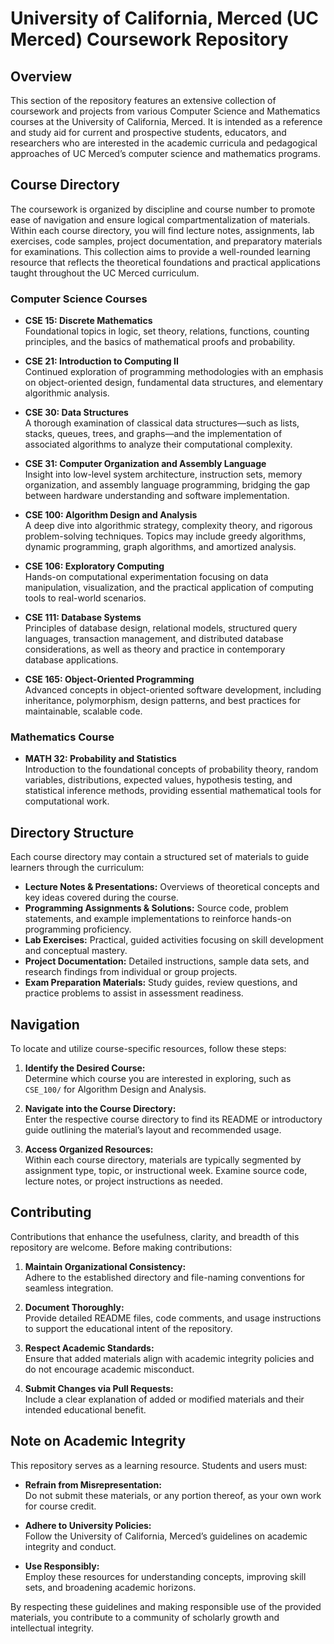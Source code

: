 # University of California, Merced (UC Merced) Coursework Repository

## Overview

This section of the repository features an extensive collection of coursework and projects from various Computer Science and Mathematics courses at the University of California, Merced. It is intended as a reference and study aid for current and prospective students, educators, and researchers who are interested in the academic curricula and pedagogical approaches of UC Merced’s computer science and mathematics programs.

## Course Directory

The coursework is organized by discipline and course number to promote ease of navigation and ensure logical compartmentalization of materials. Within each course directory, you will find lecture notes, assignments, lab exercises, code samples, project documentation, and preparatory materials for examinations. This collection aims to provide a well-rounded learning resource that reflects the theoretical foundations and practical applications taught throughout the UC Merced curriculum.

### Computer Science Courses

- **CSE 15: Discrete Mathematics**  
  Foundational topics in logic, set theory, relations, functions, counting principles, and the basics of mathematical proofs and probability.

- **CSE 21: Introduction to Computing II**  
  Continued exploration of programming methodologies with an emphasis on object-oriented design, fundamental data structures, and elementary algorithmic analysis.

- **CSE 30: Data Structures**  
  A thorough examination of classical data structures—such as lists, stacks, queues, trees, and graphs—and the implementation of associated algorithms to analyze their computational complexity.

- **CSE 31: Computer Organization and Assembly Language**  
  Insight into low-level system architecture, instruction sets, memory organization, and assembly language programming, bridging the gap between hardware understanding and software implementation.

- **CSE 100: Algorithm Design and Analysis**  
  A deep dive into algorithmic strategy, complexity theory, and rigorous problem-solving techniques. Topics may include greedy algorithms, dynamic programming, graph algorithms, and amortized analysis.

- **CSE 106: Exploratory Computing**  
  Hands-on computational experimentation focusing on data manipulation, visualization, and the practical application of computing tools to real-world scenarios.

- **CSE 111: Database Systems**  
  Principles of database design, relational models, structured query languages, transaction management, and distributed database considerations, as well as theory and practice in contemporary database applications.

- **CSE 165: Object-Oriented Programming**  
  Advanced concepts in object-oriented software development, including inheritance, polymorphism, design patterns, and best practices for maintainable, scalable code.

### Mathematics Course

- **MATH 32: Probability and Statistics**  
  Introduction to the foundational concepts of probability theory, random variables, distributions, expected values, hypothesis testing, and statistical inference methods, providing essential mathematical tools for computational work.

## Directory Structure

Each course directory may contain a structured set of materials to guide learners through the curriculum:

- **Lecture Notes & Presentations:** Overviews of theoretical concepts and key ideas covered during the course.
- **Programming Assignments & Solutions:** Source code, problem statements, and example implementations to reinforce hands-on programming proficiency.
- **Lab Exercises:** Practical, guided activities focusing on skill development and conceptual mastery.
- **Project Documentation:** Detailed instructions, sample data sets, and research findings from individual or group projects.
- **Exam Preparation Materials:** Study guides, review questions, and practice problems to assist in assessment readiness.

## Navigation

To locate and utilize course-specific resources, follow these steps:

1. **Identify the Desired Course:**  
   Determine which course you are interested in exploring, such as `CSE_100/` for Algorithm Design and Analysis.
   
2. **Navigate into the Course Directory:**  
   Enter the respective course directory to find its README or introductory guide outlining the material’s layout and recommended usage.

3. **Access Organized Resources:**  
   Within each course directory, materials are typically segmented by assignment type, topic, or instructional week. Examine source code, lecture notes, or project instructions as needed.

## Contributing

Contributions that enhance the usefulness, clarity, and breadth of this repository are welcome. Before making contributions:

1. **Maintain Organizational Consistency:**  
   Adhere to the established directory and file-naming conventions for seamless integration.
   
2. **Document Thoroughly:**  
   Provide detailed README files, code comments, and usage instructions to support the educational intent of the repository.
   
3. **Respect Academic Standards:**  
   Ensure that added materials align with academic integrity policies and do not encourage academic misconduct.
   
4. **Submit Changes via Pull Requests:**  
   Include a clear explanation of added or modified materials and their intended educational benefit.

## Note on Academic Integrity

This repository serves as a learning resource. Students and users must:

- **Refrain from Misrepresentation:**  
  Do not submit these materials, or any portion thereof, as your own work for course credit.
  
- **Adhere to University Policies:**  
  Follow the University of California, Merced’s guidelines on academic integrity and conduct.
  
- **Use Responsibly:**  
  Employ these resources for understanding concepts, improving skill sets, and broadening academic horizons.

By respecting these guidelines and making responsible use of the provided materials, you contribute to a community of scholarly growth and intellectual integrity.
